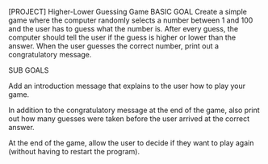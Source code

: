 [PROJECT] Higher-Lower Guessing Game
BASIC GOAL Create a simple game where the computer randomly selects a number between 1 and 100 and the user has to guess what the number is. After every guess, the computer should tell the user if the guess is higher or lower than the answer. When the user guesses the correct number, print out a congratulatory message.

SUB GOALS

Add an introduction message that explains to the user how to play your game.

In addition to the congratulatory message at the end of the game, also print out how many guesses were taken before the user arrived at the correct answer.

At the end of the game, allow the user to decide if they want to play again (without having to restart the program).